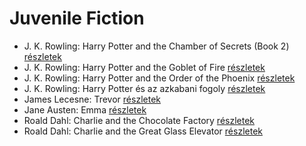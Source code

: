 # Juvenile Fiction

- J. K. Rowling: Harry Potter and the Chamber of Secrets (Book 2) [részletek](_details/J.%20K.%20Rowling.md#id_711)
- J. K. Rowling: Harry Potter and the Goblet of Fire [részletek](_details/J.%20K.%20Rowling.md#id_712)
- J. K. Rowling: Harry Potter and the Order of the Phoenix [részletek](_details/J.%20K.%20Rowling.md#id_713)
- J. K. Rowling: Harry Potter és az azkabani fogoly [részletek](_details/J.%20K.%20Rowling.md#id_20)
- James Lecesne: Trevor [részletek](_details/James%20Lecesne.md#id_1272)
- Jane Austen: Emma [részletek](_details/Jane%20Austen.md#id_57)
- Roald Dahl: Charlie and the Chocolate Factory [részletek](_details/Roald%20Dahl.md#id_1593)
- Roald Dahl: Charlie and the Great Glass Elevator [részletek](_details/Roald%20Dahl.md#id_1594)